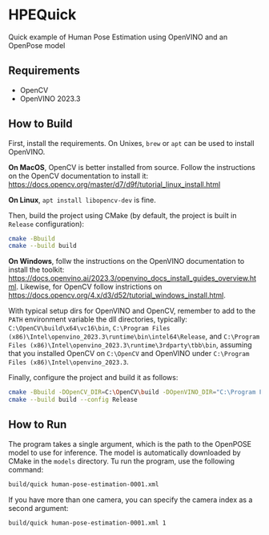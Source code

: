 # HPEQuick
Quick example of Human Pose Estimation using OpenVINO and an OpenPose model

## Requirements

- OpenCV
- OpenVINO 2023.3

## How to Build

First, install the requirements. On Unixes, `brew` or `apt` can be used to install OpenVINO.

**On MacOS**, OpenCV is better installed from source. Follow the instructions on the OpenCV documentation to install it: <https://docs.opencv.org/master/d7/d9f/tutorial_linux_install.html>

**On Linux**, `apt install libopencv-dev` is fine.

Then, build the project using CMake (by default, the project is built in `Release` configuration):

```bash
cmake -Bbuild
cmake --build build
```

**On Windows**, follw the instructions on the OpenVINO documentation to install the toolkit: <https://docs.openvino.ai/2023.3/openvino_docs_install_guides_overview.html>. Likewise, for OpenCV follow instrictions on <https://docs.opencv.org/4.x/d3/d52/tutorial_windows_install.html>.

With typical setup dirs for OpenVINO and OpenCV, remember to add to the `PATH` environment variable the dll directories, typically: `C:\OpenCV\build\x64\vc16\bin`, `C:\Program Files (x86)\Intel\openvino_2023.3\runtime\bin\intel64\Release`, and `C:\Program Files (x86)\Intel\openvino_2023.3\runtime\3rdparty\tbb\bin`, assuming that you installed OpenCV on `C:\OpenCV` and OpenVINO under `C:\Program Files (x86)\Intel\openvino_2023.3`. 

Finally, configure the project and build it as follows:

```bash
cmake -Bbuild -DOpenCV_DIR=C:\OpenCV\build -DOpenVINO_DIR="C:\Program Files (x86)\Intel\openvino_2023.3\runtime\cmake" 
cmake --build build --config Release
```


## How to Run

The program takes a single argument, which is the path to the OpenPOSE model to use for inference. The model is automatically downloaded by CMake in the `models` directory. Tu run the program, use the following command:

```bash
build/quick human-pose-estimation-0001.xml
```

If you have more than one camera, you can specify the camera index as a second argument:

```bash
build/quick human-pose-estimation-0001.xml 1
```